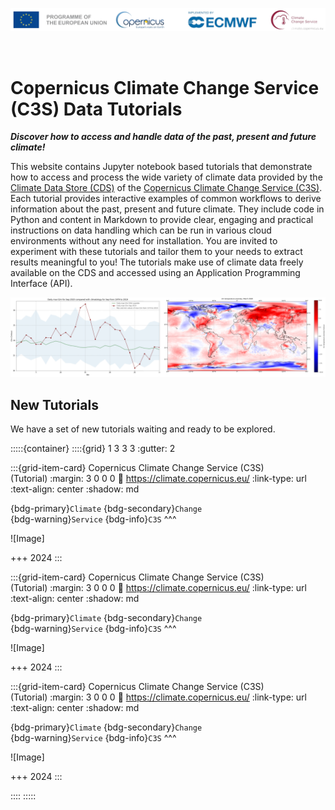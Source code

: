 ![logo](./LogoLine_EC_Cop_ECMWF.png)

<br>

# Copernicus Climate Change Service (C3S) Data Tutorials

**_Discover how to access and handle data of the past, present and future climate!_**

This website contains Jupyter notebook based tutorials that demonstrate how to access and process the wide variety of climate data provided by the [Climate Data Store (CDS)](https://cds.climate.copernicus.eu/) of the [Copernicus Climate Change Service (C3S)](https://climate.copernicus.eu/). Each tutorial provides interactive examples of common workflows to derive information about the past, present and future climate. They include code in Python and content in Markdown to provide clear, engaging and practical instructions on data handling which can be run in various cloud environments without any need for installation. You are invited to experiment with these tutorials and tailor them to your needs to extract results meaningful to you! The tutorials make use of climate data freely available on the CDS and accessed using an Application Programming Interface (API).

![banner02](./img/C3S_jupyterbook_banner_v01.png)

## New Tutorials

We have a set of new tutorials waiting and ready to be explored. 


:::::{container}
::::{grid} 1 3 3 3
:gutter: 2

:::{grid-item-card} Copernicus Climate Change Service (C3S) <br> (Tutorial)
:margin: 3 0 0 0
:link: https://climate.copernicus.eu/
:link-type: url
:text-align: center
:shadow: md

{bdg-primary}`Climate`
{bdg-secondary}`Change`
<br>
{bdg-warning}`Service`
{bdg-info}`C3S`
^^^

![Image]

+++
2024
:::

:::{grid-item-card} Copernicus Climate Change Service (C3S) <br> (Tutorial)
:margin: 3 0 0 0
:link: https://climate.copernicus.eu/
:link-type: url
:text-align: center
:shadow: md

{bdg-primary}`Climate`
{bdg-secondary}`Change`
<br>
{bdg-warning}`Service`
{bdg-info}`C3S`
^^^

![Image]

+++
2024
:::

:::{grid-item-card} Copernicus Climate Change Service (C3S) <br> (Tutorial)
:margin: 3 0 0 0
:link: https://climate.copernicus.eu/
:link-type: url
:text-align: center
:shadow: md

{bdg-primary}`Climate`
{bdg-secondary}`Change`
<br>
{bdg-warning}`Service`
{bdg-info}`C3S`
^^^

![Image]

+++
2024
:::

::::
:::::